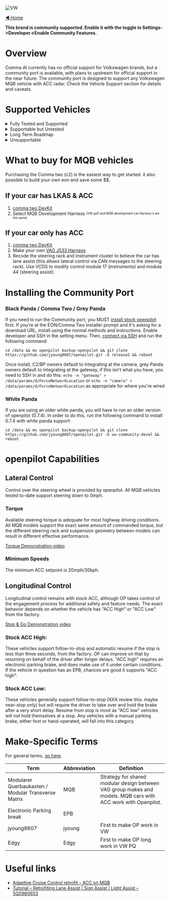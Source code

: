 ![VW](https://user-images.githubusercontent.com/37757984/82105487-5ca67c00-96d0-11ea-80ef-ba6bbff61d2a.jpg)

[◄ Home](https://github.com/commaai/openpilot/wiki)

**This brand is community supported. Enable it with the toggle in Settings->Developer->Enable Community Features.**

# Overview
Comma AI currently has no official support for Volkswagen brands, but a community port is available, with plans to upstream for official support in the near future. The community port is designed to support any Volkswagen MQB vehicle with ACC radar. Check the Vehicle Support section for details and caveats.


# Supported Vehicles

<details><summary>Fully Tested and Supported</summary>
<p>

These vehicles are confirmed supported by the community Volkswagen port, because they have been tested on at least one representative car in the wild. Both automatic and manual transmissions are supported.
The vehicle must have ACC (radar-based cruise control). For vehicles without factory Lane Assist, a custom harness will be required to use modern Comma Two hardware, and a diagnostic tool will be needed to make minor coding changes to the steering rack in order for OP to steer, and coding changes to the instrument cluster will be needed to receive feedback and status information.
- 2012-2019 Mk3 Audi A3 (tested variants only) [Wiki]
	- A3
	- A3 e-tron
- 2014-current Mk3 Audi TT / TTRS [Wiki]
- 2017-current Mk1 Audi Q2 [Wiki]
- 2018-current Mk2 Audi Q3 [Wiki]
- 2016-current Mk1 SEAT Ateca [Wiki]
- 2013-current Mk3 Škoda Octavia [Wiki]
- 2019-current Mk1 Škoda Scala [Wiki]
- 2015-current B8 Škoda Superb [Wiki]
- 2018-2019 Mk1 Volkswagen Atlas (Teramont in some markets) [Wiki]
- 2012-2019 Mk7 and Mk7.5 Volkswagen Golf (tested variants only) [Wiki]
	- Please note the MY changeover from Mk6 to Mk7 varied by market, USA did not get Golf 7 until MY 2014!
	- e-Golf
	- Golf
	- Golf GTE (sport hybrid)
	- Golf GTI
	- Golf R
- 2019-current Volkswagen Jetta (except GLI) and Sagitar (Mk7) [Wiki]
	- The GLI variant is architecturally compatible, but factory ACC appears unavailable (thanks for nothing VW)
- 2015-current B8 Volkswagen Passat [Wiki]
	- This is NOT the Passat currently available in North America, which is based on the currently unsupported NMS platform
- 2015-current Mk2 Volkswagen Touran [Wiki]
</p>
</details>

<details><summary>Supportable but Untested</summary>
<p>

These vehicle-classes should work fine with openpilot, to the best of our information, but have not yet been tested. Minor tweaks or other support may be needed. Be cautious if making an openpilot or vehicle purchase decision based on this information. If in doubt, ask on Discord.
- All MQB vehicles not listed above, with ACC radar
	- 2012-current Mk3 Audi A3 variants not explicitly tested so far
		- Audi S3
		- Audi RS3
	- 2012-current Mk3 SEAT León [Wiki]
	- 2019-current Mk1 SEAT Tarraco [Wiki]
	- 2019-current Mk1 Škoda Kamiq [Wiki]
- 2017-current Mk1 Škoda Karoq [Wiki]
	- 2017-current Mk1 Škoda Kodiaq [Wiki]
	- 2018-current Mk1 Volkswagen Arteon [Wiki]
	- 2018-current Mk4 Volkswagen Bora [Wiki]
	- 2013-2019 Volkswagen Golf variants not explicitly tested so far (Mk7 and Mk7.5) [Wiki]
		- Golf Alltrack
		- Golf GTD (sport diesel)
		- Golf GTI TCR
		- Golf Sportsvan / SV
		- Golf SportWagen
	- 2017-current Mk2 Volkswagen Crafter [Wiki]
	- 2015-current Mk1 Volkswagen Lamando [Wiki]
		-Made in China, limited info available, unable to fully verify
	- 2018-current Mk3 Volkswagen Lavida [Wiki]
		-Made in China, limited info available, unable to fully verify
	- 2018-current Mk1 Volkswagen Tayron [Wiki]
		-Made in China, limited info available, unable to fully verify
	- 2016-current Mk2 Volkswagen Tiguan [Wiki]
		-In North America, all 2016-2017 Tiguans and the 2018 Tiguan "Limited" are still Mk1 PQ46 Mk1 (see PQ46 below); all other 2018 and all 2019-forward are MQB Mk2
	- 2018-current Mk1 Volkswagen Tharu / Tarek [Wiki]
		-Made in China, limited info available, unable to fully verify
</p>
</details>

<details><summary>Long Term Roadmap</summary>
<p>

We think these vehicles can be supported at some point, but they are not supported just yet. Code changes will be required. There are no firm dates for any of these items. If you have a vehicle in this section and are interested in testing with openpilot, please ask on Discord before proceeding.
- Longitudinal control using visiond to drive known ACC messaging, for vehicles without radar. It's not yet known specifically what retrofits we'll need for vehicles with cruise control only, but we'll probably need to change out the steering wheel buttons or control stalk as applicable.
- All MQB-A0 vehicles. We think these SHOULD work, but ran into unknown issues with the first one we tested and were not able to complete troubleshooting with the owner. Contact us on Discord if you have access to a legitimate VCDS interface for diagnostics and are interested in trying.
	- 2018-current Mk2 Audi A1 [Wiki]
	- 2017-current SEAT Arona [Wiki]
	- 2017-current SEAT Ibiza [Wiki]
	- 2018-current Mk6 Volkswagen Polo [Wiki]
	- 2019-current Mk1 Volkswagen T-Cross [Wiki]
- All PQ35/PQ46/NMS vehicles. We hope and plan to provide some level of official support in the long-term future, and we are having good success in early testing. Vehicles in this set may or may not be supportable. Most if not all should have electric power steering racks, but earlier vehicles may or may not have configurable support for Lane Assist commands. Do not purchase a vehicle based solely on this list.
	- PQ35: https://en.wikipedia.org/wiki/Volkswagen_Group_A_platform#A5_(PQ35)
	- PQ46, including New Midsize Sedan (NMS): https://en.wikipedia.org/wiki/Volkswagen_Group_B_platform#PQ46_(A6)
- All MLB and MLBevo vehicles (requires FlexRay support, VERY long term future)
	- 2018-current Volkswagen Touareg
	- All modern Audi not listed as MQB: A4, A5, A6, A7, A8, R8, Q5, Q7, Q8, e-Tron SUV and all variants thereof
- All MEB (new electric mass-market platform) vehicles, big question marks here until we see one, but we have cautious optimism.
- All MQBevo vehicles (the new Golf Mk8 and all future refreshed MQBs), big question marks here until we see one, but we have cautious optimism.
- All New Small Family (NSF) vehicles, supportability status totally unknown at this time. Contact us if you are interested in testing and you have a legitimate VCDS interface for diagnostics and settings changes.
	- 2011-current SEAT Mii [Wiki]
	- 2011-current Škoda Citigo [Wiki]
	- 2011-current Volkswagen Up! [Wiki]
</p>
</details>

<details><summary>Unsupportable</summary>
<p>

These vehicles either don't have electric power steering, or we don't have a known control channel, or there is no factory option or ability to retrofit the necessary ACC and steering components. Support could be reexamined if new information comes to light, but at this time we have no plans to investigate further.
- Volkswagen Touareg prior to 2018 (hydraulic power steering, lane departure warning only via steering wheel haptic)
- Volkswagen Phaeton (hydraulic power steering, lane departure warning only via steering wheel haptic)
- NSF (New Small Family) supermini models without factory options for ACC or LKAS.
</p>
</details>

# What to buy for MQB vehicles
Purchasing the Comma two (c2) is the easiest way to get started. it also possible to build your own eon and save some $$.

## If your car has LKAS & ACC
1. [comma two DevKit](https://comma.ai/shop/products/comma-two-devkit)
2. Select MQB Development Harness
<sub><sup>(VW golf and MQB development car Harness's are the same)</sup></sub>

## If your car only has ACC 
1. [comma two DevKit](https://comma.ai/shop/products/comma-two-devkit)
2. Make your own [VAG J533 Harness](https://github.com/commaai/openpilot/wiki/VW-j533-cable) 
3. Recode the steering rack and instrument cluster to believe the car has lane assist (this allows lateral control via CAN messages to the steering rack). Use VCDS to modify control module 17 (instruments) and module 44 (steering assist).

# Installing the Community Port

### Black Panda / Comma Two / Grey Panda 
If you need to run the Community port, you MUST [install stock openpilot](https://github.com/commaai/openpilot/wiki/Installing-openpilot#install-openpilot) first. If you're at the EON/Comma Two installer prompt and it's asking for a download URL, install using the normal methods and instructions. Enable developer and SSH in the setting menu. Then, [connect via SSH](https://github.com/commaai/openpilot/wiki/SSH) and run the following command:

`cd /data && mv openpilot backup-openpilot && git clone https://github.com/jyoung8607/openpilot.git -b release2 && reboot`

Once install, C2/BP owners default to integrating at the camera, grey Panda owners default to integrating at the gateway, if this isn't what you have, you need to SSH in and do this:
`echo -n "gateway" > /data/params/d/ForceNetworkLocation`
or
`echo -n "camera" > /data/params/d/ForceNetworkLocation`
as appropriate for where you're wired

### White Panda
If you are using an older white panda, you will have to run an older version of openpilot (0.7.4). In order to do this, run the following command to install 0.7.4 with white panda support:

`cd /data && mv openpilot backup-openpilot && git clone https://github.com/jyoung8607/openpilot.git -b vw-community-devel && reboot`


# openpilot Capabilities

## Lateral Control
Control over the steering wheel is provided by openpilot. All MQB vehicles tested to-date support steering down to 0mph.

### Torque
Available steering torque is adequate for most highway driving conditions. All MQB models support the exact same amount of commanded torque, but the different steering rack and suspension geometry between models can result in different effective performance. 

[Torque Demonstration video](https://www.youtube.com/watch?v=8TZAY3am8E4)
### Minimum Speeds
The minimum ACC setpoint is 20mph/30kph. 

## Longitudinal Control
Longitudinal control remains with stock ACC, although OP takes control of the engagement process for additional safety and feature needs. The exact behavior depends on whether the vehicle has "ACC High" or "ACC Low" from the factory.

[Stop & Go Demonstration video](https://www.youtube.com/watch?v=Il5zqZj2-58)

### Stock ACC High: 
These vehicles support follow-to-stop and automatic resume if the stop is less than three seconds, from the factory. OP can improve on that by resuming on behalf of the driver after longer delays. "ACC high" requires an electronic parking brake, and does make use of it under certain conditions. If the vehicle in question has an EPB, chances are good it supports "ACC high".

### Stock ACC Low: 
These vehicles generally support follow-to-stop (XXX review this: maybe near-stop only) but will require the driver to take over and hold the brake after a very short delay. Resume from stop is moot as "ACC low" vehicles will not hold themselves at a stop. Any vehicles with a manual parking brake, either foot or hand-operated, will fall into this category.

# Make-Specific Terms

For general terms, [go here](https://github.com/commaai/openpilot/wiki/General-Terms).

Term | Abbreviation | Definition
--- | --- | ---
Modularer Querbaukasten / Modular Transverse Matrix | MQB | Strategy for shared modular design between VAG group makes and models. MQB cars with ACC work with Openpilot.
Electronic Parking break | EPB |  
jyoung8607 | jyoung | First to make OP work in VW
Edgy | Edgy | First to make OP long work in VW PQ

# Useful links

* [Adaptive Cruise Control retrofit – ACC on MQB](https://mqb.pl/en/adaptive-cruise-control-retrofit-acc-on-mqb/)
* [Tutorial – Retrofiting Lane Assist | Sign Assist | Light Assist – 5Q0980653](https://mqb.pl/en/tutorial-retrofiting-lane-assist-sign-assist-light-assist-5q0980653/)